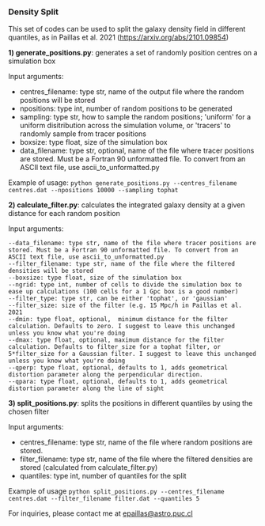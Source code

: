 ### Density Split

This set of codes can be used to split the galaxy density field in different quantiles, as in Paillas et al. 2021 (https://arxiv.org/abs/2101.09854)

**1) generate_positions.py**: generates a set of randomly position centres on a simulation box

Input arguments:

* centres_filename: type str, name of the output file where the random positions will be stored
* npositions: type int, number of random positions to be generated
* sampling: type str, how to sample the random positions; 'uniform' for a uniform disitribution across 
            the simulation volume, or 'tracers' to randomly sample from tracer positions 
* boxsize: type float, size of the simulation box
* data_filename: type str, optional, name of the file where tracer positions are stored. Must be a Fortran 90 unformatted file. To convert from an ASCII text file, use ascii_to_unformatted.py

Example of usage:
`python generate_positions.py --centres_filename centres.dat --npositions 10000 --sampling tophat`
    

**2) calculate_filter.py**: calculates the integrated galaxy density at a given distance for each random position

Input arguments:

    --data_filename: type str, name of the file where tracer positions are stored. Must be a Fortran 90 unformatted file. To convert from an ASCII text file, use ascii_to_unformatted.py
    --filter_filename: type str, name of the file where the filtered densities will be stored
    --boxsize: type float, size of the simulation box
    --ngrid: type int, number of cells to divide the simulation box to ease up calculations (100 cells for a 1 Gpc box is a good number)
    --filter_type: type str, can be either 'tophat', or 'gaussian'
    --filter_size: size of the filter (e.g. 15 Mpc/h in Paillas et al. 2021
    --dmin: type float, optional,  minimum distance for the filter calculation. Defaults to zero. I suggest to leave this unchanged unless you know what you're doing
    --dmax: type float, optional, maximum distance for the filter calculation. Defaults to filter_size for a tophat filter, or 5*filter_size for a Gaussian filter. I suggest to leave this unchanged unless you know what you're doing
    --qperp: type float, optional, defaults to 1, adds geometrical distortion parameter along the perpendicular direction. 
    --qpara: type float, optional, defaults to 1, adds geometrical distortion parameter along the line of sight


**3) split_positions.py**: splits the positions in different quantiles by using the chosen filter

Input arguments:

* centres_filename: type str, name of the file where random positions are stored.
* filter_filename: type str, name of the file where the filtered densities are stored (calculated from calculate_filter.py)
* quantiles: type int, number of quantiles for the split

Example of usage
`python split_positions.py --centres_filename centres.dat --filter_filename filter.dat --quantiles 5`


For inquiries, please contact me at epaillas@astro.puc.cl